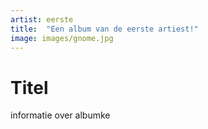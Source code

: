 ```yaml
---
artist: eerste
title:  "Een album van de eerste artiest!"
image: images/gnome.jpg
---
```


# Titel

informatie over albumke
